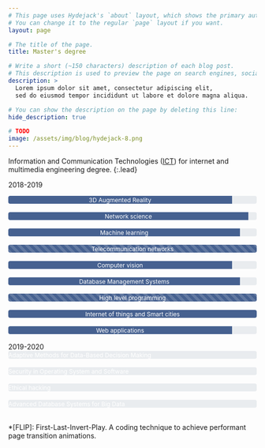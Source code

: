 ```yaml
---
# This page uses Hydejack's `about` layout, which shows the primary author's picture and about text at the top.
# You can change it to the regular `page` layout if you want.
layout: page

# The title of the page.
title: Master's degree

# Write a short (~150 characters) description of each blog post.
# This description is used to preview the page on search engines, social media, etc.
description: >
  Lorem ipsum dolor sit amet, consectetur adipiscing elit,
  sed do eiusmod tempor incididunt ut labore et dolore magna aliqua.

# You can show the description on the page by deleting this line:
hide_description: true

# TODO
image: /assets/img/blog/hydejack-8.png
---
```

<style>
<!-- copied from bootstrap -->
@-webkit-keyframes progress-bar-stripes{from{background-position:1rem 0}to{background-position:0 0}}@keyframes progress-bar-stripes{from{background-position:1rem 0}to{background-position:0 0}}.progress{display:-ms-flexbox;display:flex;height:1rem;overflow:hidden;font-size:.75rem;background-color:#e9ecef;border-radius:.25rem}.progress-bar{display:-ms-flexbox;display:flex;-ms-flex-direction:column;flex-direction:column;-ms-flex-pack:center;justify-content:center;color:#fff;text-align:center;white-space:nowrap;background-color:#007bff;transition:width .6s ease}@media (prefers-reduced-motion:reduce){.progress-bar{transition:none}}.progress-bar-striped{background-image:linear-gradient(45deg,rgba(255,255,255,.15) 25%,transparent 25%,transparent 50%,rgba(255,255,255,.15) 50%,rgba(255,255,255,.15) 75%,transparent 75%,transparent);background-size:1rem 1rem}.progress-bar-animated{-webkit-animation:progress-bar-stripes 1s linear infinite;animation:progress-bar-stripes 1s linear infinite}@media (prefers-reduced-motion:reduce){.progress-bar-animated{-webkit-animation:none;animation:none}}

.bg-success {
  background-color: rgb(70,97,144);
}
</style>

Information and Communication Technologies ([ICT]) for internet and multimedia engineering degree.
{:.lead}

[ICT]: https://www.unipd.it/en/ict-internet-multimedia

2018-2019
<div class="progress">
  <div class="progress-bar bg-success" role="progressbar" style="width: calc(27/30*100%);" aria-valuenow="25" aria-valuemin="0" aria-valuemax="100">3D Augmented Reality</div>
</div> <br/>
<div class="progress">
  <div class="progress-bar bg-success" role="progressbar" style="width: calc(29/30*100%);" aria-valuenow="25" aria-valuemin="0" aria-valuemax="100">Network science</div>
</div> <br/>
<div class="progress">
  <div class="progress-bar bg-success" role="progressbar" style="width: calc(28/30*100%);" aria-valuenow="25" aria-valuemin="0" aria-valuemax="100">Machine learning</div>
</div> <br/>
<div class="progress">
  <div class="progress-bar progress-bar-striped bg-success" role="progressbar" style="width: calc(30/30*100%);" aria-valuenow="25" aria-valuemin="0" aria-valuemax="100">Telecommunication networks</div>
</div> <br/>
<div class="progress">
  <div class="progress-bar bg-success" role="progressbar" style="width: calc(27/30*100%);" aria-valuenow="25" aria-valuemin="0" aria-valuemax="100">Computer vision</div>
</div> <br/>
<div class="progress">
  <div class="progress-bar bg-success" role="progressbar" style="width: calc(28/30*100%);" aria-valuenow="25" aria-valuemin="0" aria-valuemax="100">Database Management Systems</div>
</div> <br/>
<div class="progress">
  <div class="progress-bar progress-bar-striped bg-success" role="progressbar" style="width: calc(30/30*100%);" aria-valuenow="25" aria-valuemin="0" aria-valuemax="100">High level programming</div>
</div> <br/>
<div class="progress">
  <div class="progress-bar bg-success" role="progressbar" style="width: calc(30/30*100%);" aria-valuenow="25" aria-valuemin="0" aria-valuemax="100">Internet of things and Smart cities</div>
</div> <br/>
<div class="progress">
  <div class="progress-bar bg-success" role="progressbar" style="width: calc(27/30*100%);" aria-valuenow="25" aria-valuemin="0" aria-valuemax="100">Web applications</div>
</div> <br/>
2019-2020
<div class="progress">
  <div class="progress-bar bg-success" role="progressbar" style="width: calc(0/30*100%);" aria-valuenow="25" aria-valuemin="0" aria-valuemax="100">Adaptive Methods for Data-Based Decision Making</div>
</div> <br/>
<div class="progress">
  <div class="progress-bar progress-bar-striped bg-success" role="progressbar" style="width: calc(0/30*100%);" aria-valuenow="25" aria-valuemin="0" aria-valuemax="100">Security in Operating System and Software</div>
</div> <br/>
<div class="progress">
  <div class="progress-bar bg-success" role="progressbar" style="width: calc(0/30*100%);" aria-valuenow="25" aria-valuemin="0" aria-valuemax="100">Ethical hacking</div>
</div> <br/>
<div class="progress">
  <div class="progress-bar bg-success" role="progressbar" style="width: calc(0/30*100%);" aria-valuenow="25" aria-valuemin="0" aria-valuemax="100">Advanced Database Systems for Big Data</div>
</div> <br/>
<!-- This website includes my student career, portfolio and contacts.
{:.lead} -->

<!-- > I am a young information technology engineer born in year 0x7cc. I am attending a master's degree in "[ICT] for internet and multimedia" at the University of Padova, Italy. I find it cool to learn new things everyday.
{:.lead} -->

[ICT]: https://www.unipd.it/en/ict-internet-multimedia

*[FLIP]: First-Last-Invert-Play. A coding technique to achieve performant page transition animations.
